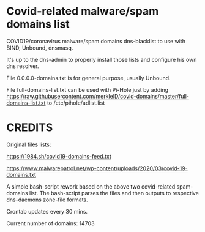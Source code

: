 # Covid-related malware/spam domains list

COVID19/coronavirus malware/spam domains dns-blacklist to use with BIND, Unbound, dnsmasq.

It's up to the dns-admin to properly install those lists and configure his own dns resolver.

File 0.0.0.0-domains.txt is for general purpose, usually Unbound.

File full-domains-list.txt can be used with Pi-Hole just by adding
https://raw.githubusercontent.com/merkleID/covid-domains/master/full-domains-list.txt
to /etc/pihole/adlist.list



# CREDITS

Original files lists:

https://1984.sh/covid19-domains-feed.txt

https://www.malwarepatrol.net/wp-content/uploads/2020/03/covid-19-domains.txt

A simple bash-script rework based on the above two covid-related spam-domains list.
The bash-script parses the files and then outputs to respective dns-daemons zone-file formats.

Crontab updates every 30 mins.

Current number of domains: 14703
